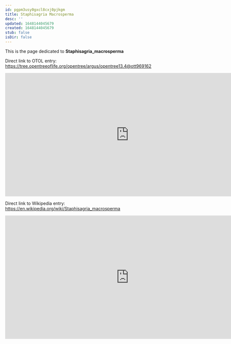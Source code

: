 ```yaml
---
id: pgpm3usy0gxcl8cxj0pjkgm
title: Staphisagria Macrosperma
desc: ''
updated: 1648144045679
created: 1648144045679
stub: false
isDir: false
---
```

This is the page dedicated to **Staphisagria_macrosperma**


Direct link to OTOL entry: https://tree.opentreeoflife.org/opentree/argus/opentree13.4@ott969162



<html>
    <body>
    <iframe src="https://tree.opentreeoflife.org/opentree/argus/opentree13.4@ott969162"
    width="800" height="400" frameborder="0" allowfullscreen> </iframe>
    </body>
</html>
    


Direct link to Wikipedia entry: https://en.wikipedia.org/wiki/Staphisagria_macrosperma



<html>
    <body>
    <iframe src="https://en.wikipedia.org/wiki/Staphisagria_macrosperma"
    width="800" height="400" frameborder="0" allowfullscreen> </iframe>
    </body>
</html>
    
